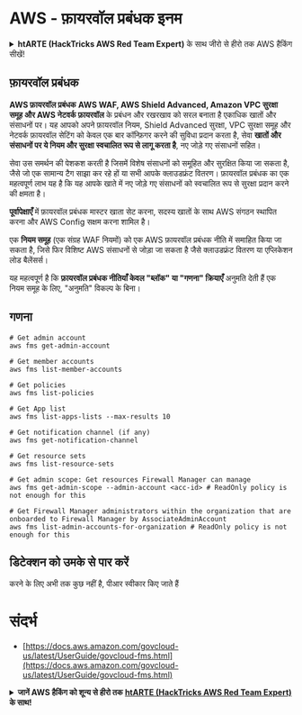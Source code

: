 # AWS - फ़ायरवॉल प्रबंधक इनम

<details>

<summary><strong>htARTE (HackTricks AWS Red Team Expert)</strong> के साथ जीरो से हीरो तक AWS हैकिंग सीखें!</summary>

दूसरे तरीके HackTricks का समर्थन करने के लिए:

* अगर आप अपनी कंपनी का विज्ञापन HackTricks में देखना चाहते हैं या HackTricks को PDF में डाउनलोड करना चाहते हैं तो [**सब्सक्रिप्शन प्लान्स**](https://github.com/sponsors/carlospolop) देखें!
* [**आधिकारिक PEASS & HackTricks स्वैग**](https://peass.creator-spring.com) प्राप्त करें
* हमारे विशेष [**NFTs**](https://opensea.io/collection/the-peass-family) संग्रह [**The PEASS Family**](https://opensea.io/collection/the-peass-family) खोजें
* **शामिल हों** 💬 [**डिस्कॉर्ड समूह**](https://discord.gg/hRep4RUj7f) या [**टेलीग्राम समूह**](https://t.me/peass) या हमें **ट्विटर** 🐦 [**@hacktricks_live**](https://twitter.com/hacktricks_live) **पर फॉलो** करें।
* **हैकिंग ट्रिक्स साझा करें** द्वारा PRs सबमिट करके [**HackTricks**](https://github.com/carlospolop/hacktricks) और [**HackTricks Cloud**](https://github.com/carlospolop/hacktricks-cloud) github repos.

</details>

## फ़ायरवॉल प्रबंधक

**AWS फ़ायरवॉल प्रबंधक** **AWS WAF, AWS Shield Advanced, Amazon VPC सुरक्षा समूह और AWS नेटवर्क फ़ायरवॉल** के प्रबंधन और रखरखाव को सरल बनाता है एकाधिक खातों और संसाधनों पर। यह आपको अपने फ़ायरवॉल नियम, Shield Advanced सुरक्षा, VPC सुरक्षा समूह और नेटवर्क फ़ायरवॉल सेटिंग को केवल एक बार कॉन्फ़िगर करने की सुविधा प्रदान करता है, सेवा **खातों और संसाधनों पर ये नियम और सुरक्षा स्वचालित रूप से लागू करता है**, नए जोड़े गए संसाधनों सहित।

सेवा उस समर्थन की पेशकश करती है जिसमें विशेष संसाधनों को समूहित और सुरक्षित किया जा सकता है, जैसे जो एक सामान्य टैग साझा कर रहे हों या सभी आपके क्लाउडफ्रंट वितरण। फ़ायरवॉल प्रबंधक का एक महत्वपूर्ण लाभ यह है कि यह आपके खाते में नए जोड़े गए संसाधनों को स्वचालित रूप से सुरक्षा प्रदान करने की क्षमता है।

**पूर्वापेक्षाएँ** में फ़ायरवॉल प्रबंधक मास्टर खाता सेट करना, सदस्य खातों के साथ AWS संगठन स्थापित करना और AWS Config सक्षम करना शामिल है।

एक **नियम समूह** (एक संग्रह WAF नियमों) को एक AWS फ़ायरवॉल प्रबंधक नीति में समाहित किया जा सकता है, जिसे फिर विशिष्ट AWS संसाधनों से जोड़ा जा सकता है जैसे क्लाउडफ्रंट वितरण या एप्लिकेशन लोड बैलेंसर्स।

यह महत्वपूर्ण है कि **फ़ायरवॉल प्रबंधक नीतियाँ केवल "ब्लॉक" या "गणना" क्रियाएँ** अनुमति देती हैं एक नियम समूह के लिए, "अनुमति" विकल्प के बिना।

## गणना
```
# Get admin account
aws fms get-admin-account

# Get member accounts
aws fms list-member-accounts

# Get policies
aws fms list-policies

# Get App list
aws fms list-apps-lists --max-results 10

# Get notification channel (if any)
aws fms get-notification-channel

# Get resource sets
aws fms list-resource-sets

# Get admin scope: Get resources Firewall Manager can manage
aws fms get-admin-scope --admin-account <acc-id> # ReadOnly policy is not enough for this

# Get Firewall Manager administrators within the organization that are onboarded to Firewall Manager by AssociateAdminAccount
aws fms list-admin-accounts-for-organization # ReadOnly policy is not enough for this
```
## डिटेक्शन को उमके से पार करें

करने के लिए अभी तक कुछ नहीं है, पीआर स्वीकार किए जाते हैं

# संदर्भ
* [https://docs.aws.amazon.com/govcloud-us/latest/UserGuide/govcloud-fms.html](https://docs.aws.amazon.com/govcloud-us/latest/UserGuide/govcloud-fms.html)

<details>

<summary><strong>जानें AWS हैकिंग को शून्य से हीरो तक</strong> <a href="https://training.hacktricks.xyz/courses/arte"><strong>htARTE (HackTricks AWS Red Team Expert)</strong></a><strong> के साथ!</strong></summary>

HackTricks का समर्थन करने के अन्य तरीके:

* यदि आप अपनी कंपनी का विज्ञापन **HackTricks** में देखना चाहते हैं या **HackTricks को PDF में डाउनलोड** करना चाहते हैं तो [**सब्सक्रिप्शन प्लान्स**](https://github.com/sponsors/carlospolop) देखें!
* [**आधिकारिक PEASS & HackTricks स्वैग**](https://peass.creator-spring.com) प्राप्त करें
* हमारे विशेष [**NFTs**](https://opensea.io/collection/the-peass-family) कलेक्शन, [**The PEASS Family**](https://opensea.io/collection/the-peass-family) खोजें
* **शामिल हों** 💬 [**डिस्कॉर्ड समूह**](https://discord.gg/hRep4RUj7f) या [**टेलीग्राम समूह**](https://t.me/peass) या हमें **ट्विटर** 🐦 [**@hacktricks_live**](https://twitter.com/hacktricks_live) पर **फॉलो** करें।
* **हैकिंग ट्रिक्स साझा करें** द्वारा पीआर जमा करके [**HackTricks**](https://github.com/carlospolop/hacktricks) और [**HackTricks Cloud**](https://github.com/carlospolop/hacktricks-cloud) github रेपो में।

</details>
